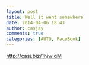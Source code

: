 ```yaml
---
layout: post
title: Well it went somewhere
date: 2014-04-06 18:43
author: casjay
comments: true
categories: [AUTO, FaceBook]
---
```


<http://casj.biz/1hjwIqM>  
